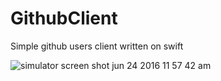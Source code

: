 # GithubClient

Simple github users client written on swift

![simulator screen shot jun 24 2016 11 57 42 am](https://cloud.githubusercontent.com/assets/1816843/16333286/24c8b43e-3a03-11e6-83f6-3e095d403452.png)

